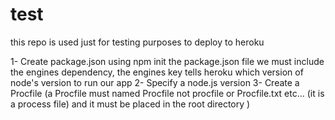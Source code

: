 # test
this repo is used just for testing purposes
to deploy to heroku

1- Create package.json using npm init
   the package.json file we must include the engines dependency, the engines key tells heroku which version of node's version to run our app
2- Specify a node.js version
3- Create a Procfile (a Procfile must named Procfile not procfile or Procfile.txt etc... (it is a process file) and it must be placed in the root directory )

